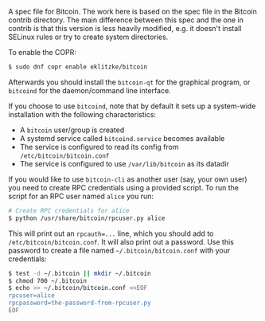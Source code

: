 A spec file for Bitcoin. The work here is based on the spec file in the Bitcoin
contrib directory. The main difference between this spec and the one in contrib
is that this version is less heavily modified, e.g. it doesn't install SELinux
rules or try to create system directories.

To enable the COPR:

```bash
$ sudo dnf copr enable eklitzke/bitcoin
```

Afterwards you should install the `bitcoin-qt` for the graphical program, or
`bitcoind` for the daemon/command line interface.

If you choose to use `bitcoind`, note that by default it sets up a system-wide
installation with the following characteristics:

 * A `bitcoin` user/group is created
 * A systemd service called `bitcoind.service` becomes available
 * The service is configured to read its config from `/etc/bitcoin/bitcoin.conf`
 * The service is configured to use `/var/lib/bitcoin` as its datadir

If you would like to use `bitcoin-cli` as another user (say, your own user) you
need to create RPC credentials using a provided script. To run the script for an
RPC user named `alice` you run:

```bash
# Create RPC credentials for alice
$ python /usr/share/bitcoin/rpcuser.py alice
```

This will print out an `rpcauth=...` line, which you should add to
`/etc/bitcoin/bitcoin.conf`. It will also print out a password. Use this
password to create a file named `~/.bitcoin/bitcoin.conf` with your credentials:

```bash
$ test -d ~/.bitcoin || mkdir ~/.bitcoin
$ chmod 700 ~/.bitcoin
$ echo >> ~/.bitcoin/bitcoin.conf <<EOF
rpcuser=alice
rpcpassword=the-password-from-rpcuser.py
EOF
```
